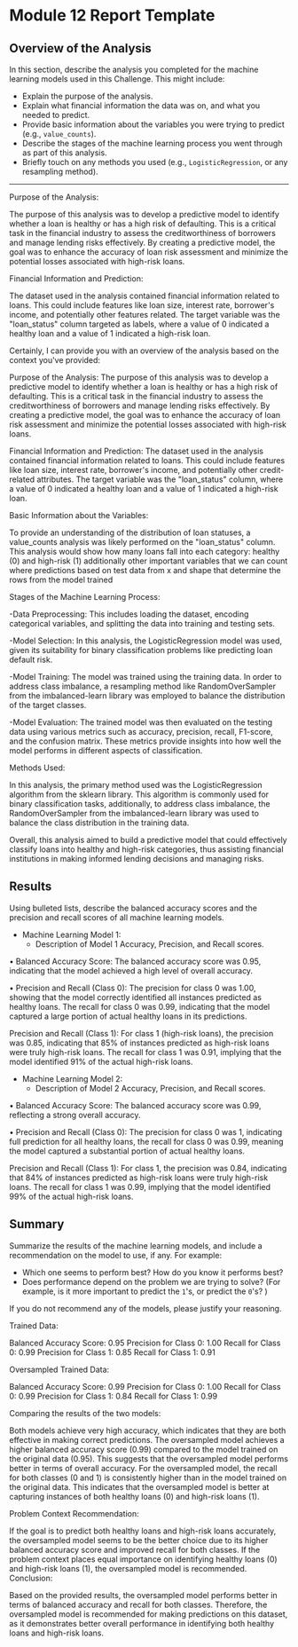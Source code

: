 # Module 12 Report Template

## Overview of the Analysis

In this section, describe the analysis you completed for the machine learning models used in this Challenge. This might include:

* Explain the purpose of the analysis.
* Explain what financial information the data was on, and what you needed to predict.
* Provide basic information about the variables you were trying to predict (e.g., `value_counts`).
* Describe the stages of the machine learning process you went through as part of this analysis.
* Briefly touch on any methods you used (e.g., `LogisticRegression`, or any resampling method).

--------------------------------------------------------------------------
Purpose of the Analysis:

The purpose of this analysis was to develop a predictive model to identify whether a loan is healthy or has a high risk of defaulting. This is a critical task in the financial industry to assess the creditworthiness of borrowers and manage lending risks effectively. By creating a predictive model, the goal was to enhance the accuracy of loan risk assessment and minimize the potential losses associated with high-risk loans.

Financial Information and Prediction:

The dataset used in the analysis contained financial information related to loans. This could include features like loan size, interest rate, borrower's income, and potentially other features related. The target variable was the "loan_status" column targeted  as labels, where a value of 0 indicated a healthy loan and a value of 1 indicated a high-risk loan.


Certainly, I can provide you with an overview of the analysis based on the context you've provided:

Purpose of the Analysis:
The purpose of this analysis was to develop a predictive model to identify whether a loan is healthy or has a high risk of defaulting. This is a critical task in the financial industry to assess the creditworthiness of borrowers and manage lending risks effectively. By creating a predictive model, the goal was to enhance the accuracy of loan risk assessment and minimize the potential losses associated with high-risk loans.

Financial Information and Prediction:
The dataset used in the analysis contained financial information related to loans. This could include features like loan size, interest rate, borrower's income, and potentially other credit-related attributes. The target variable was the "loan_status" column, where a value of 0 indicated a healthy loan and a value of 1 indicated a high-risk loan.

Basic Information about the Variables:

To provide an understanding of the distribution of loan statuses, a value_counts analysis was likely performed on the "loan_status" column. This analysis would show how many loans fall into each category: healthy (0) and high-risk (1) additionally other important variables that we can count where predictions based on test data from x and shape that determine the rows from the model trained

Stages of the Machine Learning Process:

  -Data Preprocessing: This includes loading the dataset, encoding categorical variables, and splitting the data into training and testing sets.

  -Model Selection: In this analysis, the LogisticRegression model was used, given its suitability for binary classification problems like predicting loan default risk.

  -Model Training: The model was trained using the training data. In order to address class imbalance, a resampling method like RandomOverSampler from the imbalanced-learn library was employed to balance the distribution of the target classes.

  -Model Evaluation: The trained model was then evaluated on the testing data using various metrics such as accuracy, precision, recall, F1-score, and the confusion matrix. These metrics provide insights into how well the model performs in different aspects of classification.

Methods Used:

In this analysis, the primary method used was the LogisticRegression algorithm from the sklearn library. This algorithm is commonly used for binary classification tasks, additionally, to address class imbalance, the RandomOverSampler from the imbalanced-learn library was used to balance the class distribution in the training data.

Overall, this analysis aimed to build a predictive model that could effectively classify loans into healthy and high-risk categories, thus assisting financial institutions in making informed lending decisions and managing risks.


## Results

Using bulleted lists, describe the balanced accuracy scores and the precision and recall scores of all machine learning models.

* Machine Learning Model 1:
  * Description of Model 1 Accuracy, Precision, and Recall scores.

• Balanced Accuracy Score: The balanced accuracy score was 0.95, indicating that the model achieved a high level of overall accuracy.

• Precision and Recall (Class 0): The precision for class 0 was 1.00, showing that the model correctly identified all instances predicted as healthy loans. The recall for class 0 was 0.99, indicating that the model captured a large portion of actual healthy loans in its predictions.

Precision and Recall (Class 1): For class 1 (high-risk loans), the precision was 0.85, indicating that 85% of instances predicted as high-risk loans were truly high-risk loans. The recall for class 1 was 0.91, implying that the model identified 91% of the actual high-risk loans.

* Machine Learning Model 2:
  * Description of Model 2 Accuracy, Precision, and Recall scores.

• Balanced Accuracy Score: The balanced accuracy score was 0.99, reflecting a strong overall accuracy.

• Precision and Recall (Class 0): The precision for class 0 was 1, indicating full prediction for all healthy loans, the recall for class 0 was 0.99, meaning the model captured a substantial portion of actual healthy loans.

Precision and Recall (Class 1): For class 1, the precision was 0.84, indicating that 84% of instances predicted as high-risk loans were truly high-risk loans. The recall for class 1 was 0.99, implying that the model identified 99% of the actual high-risk loans.

## Summary

Summarize the results of the machine learning models, and include a recommendation on the model to use, if any. For example:
* Which one seems to perform best? How do you know it performs best?
* Does performance depend on the problem we are trying to solve? (For example, is it more important to predict the `1`'s, or predict the `0`'s? )

If you do not recommend any of the models, please justify your reasoning.


Trained Data:

Balanced Accuracy Score: 0.95
Precision for Class 0: 1.00
Recall for Class 0: 0.99
Precision for Class 1: 0.85
Recall for Class 1: 0.91


Oversampled Trained Data:

Balanced Accuracy Score: 0.99
Precision for Class 0: 1.00
Recall for Class 0: 0.99
Precision for Class 1: 0.84
Recall for Class 1: 0.99

Comparing the results of the two models:

Both models achieve very high accuracy, which indicates that they are both effective in making correct predictions.
The oversampled model achieves a higher balanced accuracy score (0.99) compared to the model trained on the original data (0.95). This suggests that the oversampled model performs better in terms of overall accuracy.
For the oversampled model, the recall for both classes (0 and 1) is consistently higher than in the model trained on the original data. This indicates that the oversampled model is better at capturing instances of both healthy loans (0) and high-risk loans (1).

Problem Context Recommendation:

If the goal is to predict both healthy loans and high-risk loans accurately, the oversampled model seems to be the better choice due to its higher balanced accuracy score and improved recall for both classes.
If the problem context places equal importance on identifying healthy loans (0) and high-risk loans (1), the oversampled model is recommended.
Conclusion:

Based on the provided results, the oversampled model performs better in terms of balanced accuracy and recall for both classes. Therefore, the oversampled model is recommended for making predictions on this dataset, as it demonstrates better overall performance in identifying both healthy loans and high-risk loans.